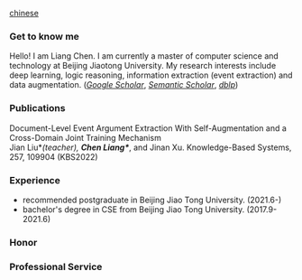 [chinese](https://happyliangchen.github.io/)
### Get to know me
Hello! I am Liang Chen. I am currently a master of computer science and technology at Beijing Jiaotong University. My research interests include deep learning, logic reasoning, information extraction (event extraction) and data augmentation. ([*Google Scholar*](https://scholar.google.com.hk/citations?hl=zh-CN&user=N9FdvFQAAAAJ), [*Semantic Scholar*](https://www.semanticscholar.org/author/Chen-Liang/2113437300), [*dblp*](https://dblp.org/pid/35/3221.html))

### Publications

Document-Level Event Argument Extraction With Self-Augmentation and a Cross-Domain Joint Training Mechanism  
Jian Liu\**(teacher), **Chen Liang\****, and Jinan Xu. Knowledge-Based Systems, 257, 109904 (KBS2022)

### Experience
- recommended postgraduate in Beijing Jiao Tong University. (2021.6-)
- bachelor's degree in CSE from Beijing Jiao Tong University. (2017.9-2021.6)

### Honor

### Professional Service
